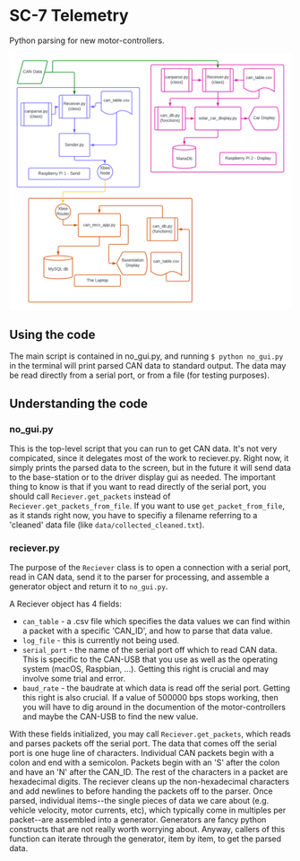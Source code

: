 # SC-7 Telemetry
Python parsing for new motor-controllers.

![Alt text](telemetry-system.png?raw=true "Telemetry System")

## Using the code
The main script is contained in no_gui.py, and running `$ python no_gui.py`
in the terminal will print parsed CAN data to standard output. The data
may be read directly from a serial port, or from a file (for testing
purposes). 

## Understanding the code

### no_gui.py
This is the top-level script that you can run to get CAN data. It's not
very compicated, since it delegates most of the work to reciever.py. Right
now, it simply prints the parsed data to the screen, but in the future it
will send data to the base-station or to the driver display gui as needed.
The important thing to know is that if you want to read directly of the serial
port, you should call `Reciever.get_packets` instead of 
`Reciever.get_packets_from_file`. If you want to use `get_packet_from_file`, 
as it stands right now, you have to specifiy a filename referring to a 
'cleaned' data file (like `data/collected_cleaned.txt`).

### reciever.py
The purpose of the `Reciever` class is to open a connection with a serial
port, read in CAN data, send it to the parser for processing, and assemble
a generator object and return it to `no_gui.py`.

A Reciever object has 4 fields:
* `can_table`    -  a .csv file which specifies the data values we can
                        find within a packet with a specific 'CAN_ID', and
                        how to parse that data value.
* `log_file`     -  this is currently not being used.
* `serial_port`  -  the name of the serial port off which to read CAN
                      data. This is specific to the CAN-USB that you use
                      as well as the operating system (macOS, Raspbian, ...).
                      Getting this right is crucial and may involve some trial
                      and error.
* `baud_rate`    -  the baudrate at which data is read off the serial port.
                      Getting this right is also crucial. If a value of 500000 
                      bps stops working, then you will have to dig around in
                      the documention of the motor-controllers and maybe the 
                      CAN-USB to find the new value.

With these fields initialized, you may call `Reciever.get_packets`, which reads
and parses packets off the serial port. The data that comes off the serial port
is one huge line of characters. Individual CAN packets begin with a colon and
end with a semicolon. Packets begin with an 'S' after the colon and have an 'N'
after the CAN_ID. The rest of the characters in a packet are hexadecimal digits.
The reciever cleans up the non-hexadecimal characters and add newlines to before
handing the packets off to the parser. Once parsed, individual items--the single
pieces of data we care about (e.g. vehicle velocity, motor currents, etc), which
typically come in multiples per packet--are assembled into a generator. Generators
are fancy python constructs that are not really worth worrying about. Anyway,
callers of this function can iterate through the generator, item by item, to
get the parsed data.
